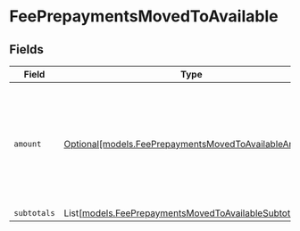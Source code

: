 # FeePrepaymentsMovedToAvailable


## Fields

| Field                                                                                                        | Type                                                                                                         | Required                                                                                                     | Description                                                                                                  |
| ------------------------------------------------------------------------------------------------------------ | ------------------------------------------------------------------------------------------------------------ | ------------------------------------------------------------------------------------------------------------ | ------------------------------------------------------------------------------------------------------------ |
| `amount`                                                                                                     | [Optional[models.FeePrepaymentsMovedToAvailableAmount]](../models/feeprepaymentsmovedtoavailableamount.md)   | :heavy_minus_sign:                                                                                           | In v2 endpoints, monetary amounts are represented as objects with a `currency` and `value` field.            |
| `subtotals`                                                                                                  | List[[models.FeePrepaymentsMovedToAvailableSubtotal2](../models/feeprepaymentsmovedtoavailablesubtotal2.md)] | :heavy_minus_sign:                                                                                           | N/A                                                                                                          |